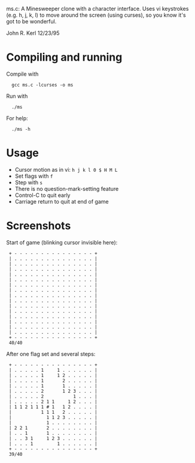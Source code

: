 ms.c:  A Minesweeper clone with a character interface.  Uses vi
keystrokes (e.g. h, j, k, l) to move around the screen (using curses), so you
know it's got to be wonderful.

John R. Kerl
12/23/95

# Compiling and running
Compile with
```
  gcc ms.c -lcurses -o ms
```

Run with
```
  ./ms
```

For help:
```
  ./ms -h
```

# Usage
* Cursor motion as in vi: `h j k l 0 $ H M L`
* Set flags with `f`
* Step with `s`
* There is no question-mark-setting feature
* Control-C to quit early
* Carriage return to quit at end of game

# Screenshots

Start of game (blinking cursor invisible here):
```
 + - - - - - - - - - - - - - - - +
 | . . . . . . . . . . . . . . . |
 | . . . . . . . . . . . . . . . |
 | . . . . . . . . . . . . . . . |
 | . . . . . . . . . . . . . . . |
 | . . . . . . . . . . . . . . . |
 | . . . . . . . . . . . . . . . |
 | . . . . . . . . . . . . . . . |
 | . . . . . . . . . . . . . . . |
 | . . . . . . . . . . . . . . . |
 | . . . . . . . . . . . . . . . |
 | . . . . . . . . . . . . . . . |
 | . . . . . . . . . . . . . . . |
 | . . . . . . . . . . . . . . . |
 | . . . . . . . . . . . . . . . |
 | . . . . . . . . . . . . . . . |
 + - - - - - - - - - - - - - - - +
 40/40
```

After one flag set and several steps:
```
 + - - - - - - - - - - - - - - - +
 | . . . . . 1     1 . . . . . . |
 | . . . . . 1     1 2 . . . . . |
 | . . . . . 1       2 . . . . . |
 | . . . . . 1       1 . . . . . |
 | . . . . . 2       1 2 3 . . . |
 | . . . . . 2           1 . . . |
 | . . . . . 2 1 1     1 2 . . . |
 | 1 1 2 1 1 1 # 1   1 2 . . . . |
 |           1 1 1   2 . . . . . |
 |             1 1 2 3 . . . . . |
 |             1 . . . . . . . . |
 | 2 2 1       2 . . . . . . . . |
 | . . 1       1 . . . . . . . . |
 | . . 3 1     1 2 3 . . . . . . |
 | . . . 1         1 . . . . . . |
 + - - - - - - - - - - - - - - - +
 39/40
```

